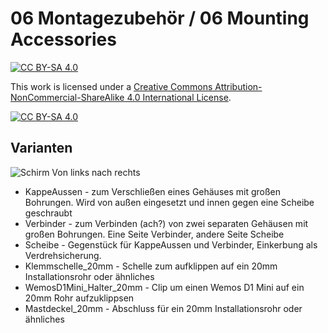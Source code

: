 # 06 Montagezubehör / 06 Mounting Accessories

[![CC BY-SA 4.0][cc-by-sa-shield]][cc-by-sa]

This work is licensed under a [Creative Commons Attribution-NonCommercial-ShareAlike 4.0 International License][cc-by-sa].

[![CC BY-SA 4.0][cc-by-sa-image]][cc-by-sa]

[cc-by-sa]: http://creativecommons.org/licenses/by-nc-sa/4.0/
[cc-by-sa-image]: https://licensebuttons.net/l/by-nc-sa/4.0/88x31.png
[cc-by-sa-shield]: https://img.shields.io/badge/License-CC%20BY--NC--SA%204.0-lightgrey.svg

## Varianten
![Schirm](/Images/Montage_Zubehör.PNG)
Von links nach rechts
* KappeAussen - zum Verschließen eines Gehäuses mit großen Bohrungen. Wird von außen eingesetzt und innen gegen eine Scheibe geschraubt
* Verbinder - zum Verbinden (ach?) von zwei separaten Gehäusen mit großen Bohrungen. Eine Seite Verbinder, andere Seite Scheibe
* Scheibe - Gegenstück für KappeAussen und Verbinder, Einkerbung als Verdrehsicherung.
* Klemmschelle_20mm - Schelle zum aufklippen auf ein 20mm Installationsrohr oder ähnliches
* WemosD1Mini_Halter_20mm - Clip um einen Wemos D1 Mini auf ein 20mm Rohr aufzuklippsen
* Mastdeckel_20mm - Abschluss für ein 20mm Installationsrohr oder ähnliches